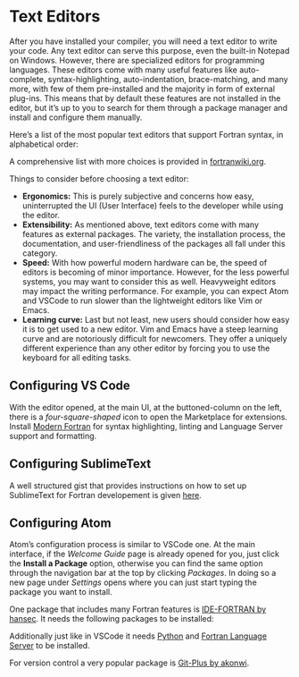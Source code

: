 
# Text Editors


After you have installed your compiler, you will need a text editor to write your code. Any text editor can serve this purpose, even the built-in Notepad on Windows. However, there are specialized editors for programming languages. These editors come with many useful features like auto-complete, syntax-highlighting, auto-indentation, brace-matching, and many more, with few of them pre-installed and the majority in form of external plug-ins. This means that by default these features are not installed in the editor, but it’s up to you to search for them through a package manager and install and configure them manually.


Here’s a list of the most popular text editors that support Fortran syntax, in alphabetical order:


A comprehensive list with more choices is provided in [fortranwiki.org](http://fortranwiki.org/fortran/show/Source+code+editors).


Things to consider before choosing a text editor:


* **Ergonomics:** This is purely subjective and concerns how easy, uninterrupted the UI (User Interface) feels to the developer while using the editor.
* **Extensibility:** As mentioned above, text editors come with many features as external packages. The variety, the installation process, the documentation, and user-friendliness of the packages all fall under this category.
* **Speed:** With how powerful modern hardware can be, the speed of editors is becoming of minor importance. However, for the less powerful systems, you may want to consider this as well. Heavyweight editors may impact the writing performance. For example, you can expect Atom and VSCode to run slower than the lightweight editors like Vim or Emacs.
* **Learning curve:** Last but not least, new users should consider how easy it is to get used to a new editor. Vim and Emacs have a steep learning curve and are notoriously difficult for newcomers. They offer a uniquely different experience than any other editor by forcing you to use the keyboard for all editing tasks.



## Configuring VS Code


With the editor opened, at the main UI, at the buttoned-column on the left, there is a *four-square-shaped* icon to open the Marketplace for extensions.
Install [Modern Fortran](https://marketplace.visualstudio.com/items?itemName=krvajalm.linter-gfortran) for syntax highlighting, linting and Language Server support and formatting.




## Configuring SublimeText


A well structured gist that provides instructions on how to set up SublimeText for Fortran developement is given [here](https://gist.github.com/sestelo/6b01e1405c1d0fa7f0ecdc951caaa995).




## Configuring Atom


Atom’s configuration process is similar to VSCode one. At the main interface, if the *Welcome Guide* page is already opened for you, just click the **Install a Package** option, otherwise you can find the same option through the navigation bar at the top by clicking *Packages*. In doing so a new page under *Settings* opens where you can just start typing the package you want to install.


One package that includes many Fortran features is [IDE-FORTRAN by hansec](https://atom.io/packages/ide-fortran). It needs the following packages to be installed:


Additionally just like in VSCode it needs [Python](https://www.python.org/) and [Fortran Language Server](https://github.com/hansec/fortran-language-server) to be installed.


For version control a very popular package is [Git-Plus by akonwi](https://atom.io/packages/git-plus).







